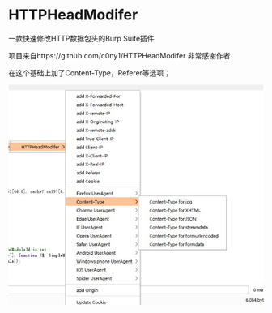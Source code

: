 # HTTPHeadModifer
一款快速修改HTTP数据包头的Burp Suite插件

项目来自https://github.com/c0ny1/HTTPHeadModifer 非常感谢作者

在这个基础上加了Content-Type，Referer等选项；



![21](\img\21.jpg)

